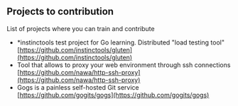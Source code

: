 ## Projects to contribution

List of projects where you can train and contribute

- *instinctools test project for Go learning. Distributed "load testing tool" [https://github.com/instinctools/gluten](https://github.com/instinctools/gluten)
- Tool that allows to proxy your web environment through ssh connections [https://github.com/nawa/http-ssh-proxy](https://github.com/nawa/http-ssh-proxy)
- Gogs is a painless self-hosted Git service [https://github.com/gogits/gogs](https://github.com/gogits/gogs)
